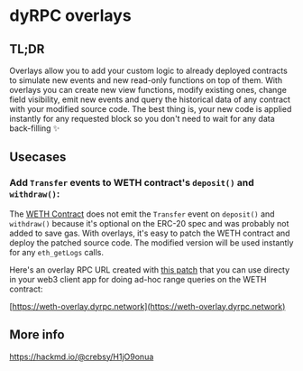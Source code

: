 # dyRPC overlays

## TL;DR
Overlays allow you to add your custom logic to already deployed contracts to simulate new events and new read-only functions on top of them.
With overlays you can create new view functions, modify existing ones, change field visibility, emit new events and query the historical data of any contract with your modified source code. 
The best thing is, your new code is applied instantly for any requested block so you don't need to wait for any data back-filling :sparkles:

## Usecases
### Add `Transfer` events to WETH contract's `deposit()` and `withdraw()`:
The [WETH Contract](https://etherscan.io/address/0xc02aaa39b223fe8d0a0e5c4f27ead9083c756cc2) does not emit the `Transfer` event on `deposit()` and `withdraw()` because it's optional on the ERC-20 spec and was probably not added to save gas.
With overlays, it's easy to patch the WETH contract and deploy the patched source code.
The modified version will be used instantly for any `eth_getLogs` calls.

Here's an overlay RPC URL created with [this patch](https://github.com/crebsy/dyrpc-overlays/commit/7f8fd586f7c7ebe037ee791dd271cc196b6753bd) that you can use directy in your web3 client app for doing ad-hoc range queries on the WETH contract:

[https://weth-overlay.dyrpc.network](https://weth-overlay.dyrpc.network)

## More info
https://hackmd.io/@crebsy/H1jO9onua

